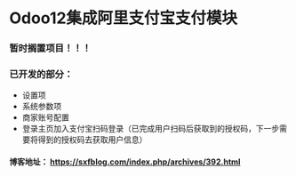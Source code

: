 # Odoo12集成阿里支付宝支付模块

### 暂时搁置项目！！！
### 已开发的部分：
- 设置项
- 系统参数项
- 商家账号配置
- 登录主页加入支付宝扫码登录（已完成用户扫码后获取到的授权码，下一步需要将得到的授权码去获取用户信息）

#### 博客地址： https://sxfblog.com/index.php/archives/392.html


